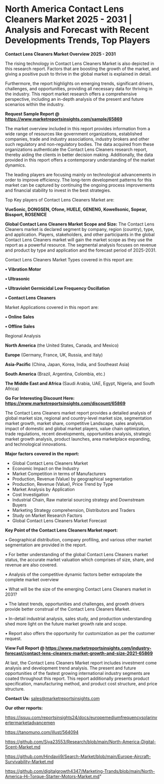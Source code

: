 # North America Contact Lens Cleaners Market 2025 - 2031 | Analysis and Forecast with Recent Developments Trends, Top Players

<Strong> Contact Lens Cleaners Market Overview 2025 - 2031</strong>

The rising technology in Contact Lens Cleaners Market is also depicted in this research report. Factors that are boosting the growth of the market, and giving a positive push to thrive in the global market is explained in detail.

Furthermore, the report highlights on emerging trends, significant drivers, challenges, and opportunities, providing all necessary data for thriving in the industry. This report market research offers a comprehensive perspective, including an in-depth analysis of the present and future scenarios within the industry.

<strong>Request Sample Report @ <a href=https://www.marketreportsinsights.com/sample/65869>https://www.marketreportsinsights.com/sample/65869</a></strong>

The market overview included in this report provides information from a wide range of resources like government organizations, established companies, trade and industry associations, industry brokers and other such regulatory and non-regulatory bodies. The data acquired from these organizations authenticate the Contact Lens Cleaners research report, thereby aiding the clients in better decision making. Additionally, the data provided in this report offers a contemporary understanding of the market dynamics.

The leading players are focusing mainly on technological advancements in order to improve efficiency. The long-term development patterns for this market can be captured by continuing the ongoing process improvements and financial stability to invest in the best strategies.

Top Key players of Contact Lens Cleaners Market are:

<strong>VueSonic, DONGSEN, Ofone, HUELE, GENENG, Kowellsonic, Sopear, Bissport, ROSENICE</strong>

<strong><b>Global Contact Lens Cleaners Market Scope and Size:</b></strong>
The Contact Lens Cleaners market is declared segment by company, region (country), type, and application. Players, stakeholders, and other participants in the global Contact Lens Cleaners market will gain the market scope as they use the report as a powerful resource. The segmental analysis focuses on revenue and product by type and application and the forecast period of 2025-2031.

Contact Lens Cleaners Market Types covered in this report are:

<strong>• Vibration Motor

• Ultrasonic

• Ultraviolet Germicidal Low Frequency Oscillation

• Contact Lens Cleaners</strong>

Market Applications covered in this report are:

<strong>• Online Sales

• Offline Sales</strong> 

Regional Analysis

<strong>North America</strong> (the United States, Canada, and Mexico)

<strong>Europe</strong> (Germany, France, UK, Russia, and Italy)

<strong>Asia-Pacific</strong> (China, Japan, Korea, India, and Southeast Asia)

<strong>South America</strong> (Brazil, Argentina, Colombia, etc.)

<strong>The Middle East and Africa</strong> (Saudi Arabia, UAE, Egypt, Nigeria, and South Africa)

<strong>Go For Interesting Discount Here: <a href=https://www.marketreportsinsights.com/discount/65869>https://www.marketreportsinsights.com/discount/65869</a></strong>

The Contact Lens Cleaners market report provides a detailed analysis of global market size, regional and country-level market size, segmentation market growth, market share, competitive Landscape, sales analysis, impact of domestic and global market players, value chain optimization, trade regulations, recent developments, opportunities analysis, strategic market growth analysis, product launches, area marketplace expanding, and technological innovations.

<strong><b>Major factors covered in the report:</b></strong>
<ul>
  <li>Global Contact Lens Cleaners Market </li>
  <li>Economic Impact on the Industry</li>
  <li>Market Competition in terms of Manufacturers</li>
  <li>Production, Revenue (Value) by geographical segmentation</li>
  <li>Production, Revenue (Value), Price Trend by Type</li>
  <li>Market Analysis by Application</li>
  <li>Cost Investigation</li>
  <li>Industrial Chain, Raw material sourcing strategy and Downstream Buyers</li>
  <li>Marketing Strategy comprehension, Distributors and Traders</li>
  <li>Study on Market Research Factors</li>
  <li>Global Contact Lens Cleaners Market Forecast</li>
</ul>

<strong><b>Key Point of the Contact Lens Cleaners Market report:</b></strong>

• Geographical distribution, company profiling, and various other market segmentation are provided in the report.

• For better understanding of the global Contact Lens Cleaners market status, the accurate market valuation which comprises of size, share, and revenue are also covered.

• Analysis of the competitive dynamic factors better extrapolate the complete market overview

• What will be the size of the emerging Contact Lens Cleaners market in 2031?

• The latest trends, opportunities and challenges, and growth drivers provide better construal of the Contact Lens Cleaners Market.

• In-detail industrial analysis, sales study, and production understanding shed more light on the future market growth rate and scope.

• Report also offers the opportunity for customization as per the customer request.

<strong><b>View Full Report @ <a href=https://www.marketreportsinsights.com/industry-forecast/contact-lens-cleaners-market-growth-and-size-2021-65869>https://www.marketreportsinsights.com/industry-forecast/contact-lens-cleaners-market-growth-and-size-2021-65869</a></b></strong>


At last, the Contact Lens Cleaners Market report includes investment come analysis and development trend analysis. The present and future opportunities of the fastest growing international industry segments are coated throughout this report. This report additionally presents product specification, manufacturing method, and product cost structure, and price structure.

<strong>Contact Us:</strong>
sales@marketreportsinsights.com

<strong>Our other reports:</strong>

<a href=https://issuu.com/reportsinsights24/docs/europemediumfrequencysolarinvertermarketadvancemen>https://issuu.com/reportsinsights24/docs/europemediumfrequencysolarinvertermarketadvancemen</a>

<a href=https://tanomuno.com/illust/564094>https://tanomuno.com/illust/564094</a>

<a href=https://github.com/Siya23553/Research/blob/main/North-America-Digital-Scent-Market.md>https://github.com/Siya23553/Research/blob/main/North-America-Digital-Scent-Market.md</a>

<a href=https://github.com/Hindavii9/Search-Market/blob/main/Europe-Aircraft-Survivability-Market.md>https://github.com/Hindavii9/Search-Market/blob/main/Europe-Aircraft-Survivability-Market.md</a>

<a href=https://github.com/digitalgrowth4347/Marketing-Trands/blob/main/North-America-Hi-Torque-Starter-Motors-Market.md>https://github.com/digitalgrowth4347/Marketing-Trands/blob/main/North-America-Hi-Torque-Starter-Motors-Market.md</a>"
